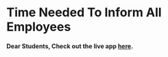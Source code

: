 # Time Needed To Inform All Employees

#### Dear Students, Check out the live app [here](https://kdeepika-brs.github.io/All-Employees---DSA/).
